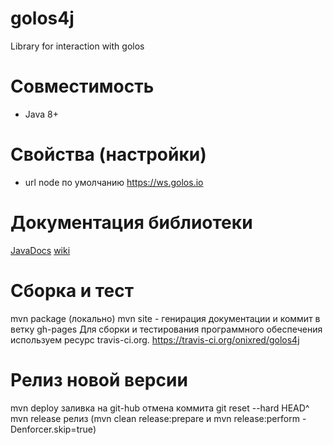 # golos4j
Library for interaction with golos

# Совместимость
* Java 8+


# Свойства (настройки)
* url node по умолчанию https://ws.golos.io

# Документация библиотеки
 [JavaDocs](https://onixred.github.io/golos4j)
 [wiki](https://github.com/onixred/golos4j/wiki)

# Сборка и тест
mvn package (локально)
mvn site - генирация документации и коммит в ветку gh-pages
Для сборки и тестирования программного обеспечения используем  ресурс travis-ci.org.
https://travis-ci.org/onixred/golos4j


# Релиз новой версии
mvn deploy заливка на git-hub
отмена коммита  git reset --hard HEAD^
mvn release релиз  (mvn clean release:prepare и mvn release:perform -Denforcer.skip=true) 

